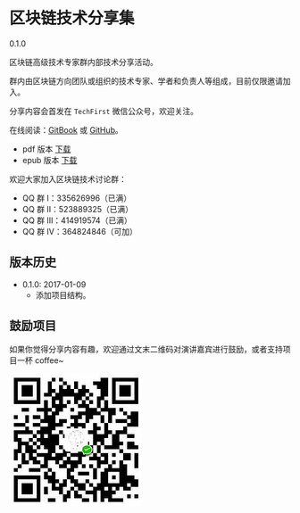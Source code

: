 # 区块链技术分享集
0.1.0

区块链高级技术专家群内部技术分享活动。

群内由区块链方向团队或组织的技术专家、学者和负责人等组成，目前仅限邀请加入。

分享内容会首发在 `TechFirst` 微信公众号，欢迎关注。



在线阅读：[GitBook](https://www.gitbook.com/book/yeasy/blockchain_talks) 或 [GitHub](https://github.com/yeasy/blockchain_talks/blob/master/SUMMARY.md)。

* pdf 版本 [下载](https://www.gitbook.com/download/pdf/book/yeasy/blockchain_talks)
* epub 版本 [下载](https://www.gitbook.com/download/epub/book/yeasy/blockchain_talks)

欢迎大家加入区块链技术讨论群：

* QQ 群   I：335626996（已满）
* QQ 群  II：523889325（已满）
* QQ 群 III：414919574（已满）
* QQ 群  IV：364824846（可加）

## 版本历史

* 0.1.0: 2017-01-09
    * 添加项目结构。


## 鼓励项目

如果你觉得分享内容有趣，欢迎通过文末二维码对演讲嘉宾进行鼓励，或者支持项目一杯 coffee~

![coffee](_images/donate.jpeg)
